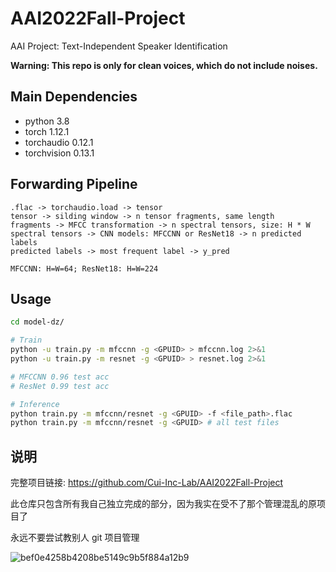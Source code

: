 # AAI2022Fall-Project
AAI Project: Text-Independent Speaker Identification

**Warning: This repo is only for clean voices, which do not include noises.**

## Main Dependencies

* python 3.8
* torch 1.12.1
* torchaudio 0.12.1
* torchvision 0.13.1

## Forwarding Pipeline
```
.flac -> torchaudio.load -> tensor
tensor -> silding window -> n tensor fragments, same length
fragments -> MFCC transformation -> n spectral tensors, size: H * W
spectral tensors -> CNN models: MFCCNN or ResNet18 -> n predicted labels
predicted labels -> most frequent label -> y_pred

MFCCNN: H=W=64; ResNet18: H=W=224
```

## Usage

```bash
cd model-dz/

# Train
python -u train.py -m mfccnn -g <GPUID> > mfccnn.log 2>&1
python -u train.py -m resnet -g <GPUID> > resnet.log 2>&1

# MFCCNN 0.96 test acc
# ResNet 0.99 test acc

# Inference
python train.py -m mfccnn/resnet -g <GPUID> -f <file_path>.flac
python train.py -m mfccnn/resnet -g <GPUID> # all test files
```

## 说明

完整项目链接: https://github.com/Cui-Inc-Lab/AAI2022Fall-Project

此仓库只包含所有我自己独立完成的部分，因为我实在受不了那个管理混乱的原项目了

永远不要尝试教别人 git 项目管理

![bef0e4258b4208be5149c9b5f884a12b9](https://user-images.githubusercontent.com/57553691/209761390-59cde8d1-dc88-44e9-b0cd-e408a25c9fd8.jpg)
